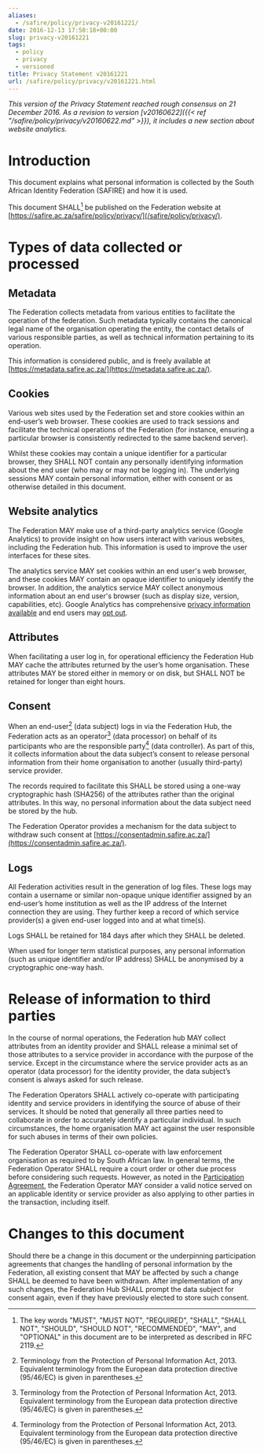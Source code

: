 ```yaml
---
aliases:
  - /safire/policy/privacy-v20161221/
date: 2016-12-13 17:50:18+00:00
slug: privacy-v20161221
tags:
  - policy
  - privacy
  - versioned
title: Privacy Statement v20161221
url: /safire/policy/privacy/v20161221.html
---
```


_This version of the Privacy Statement reached rough consensus on 21 December 2016. As a revision to version [v20160622]({{< ref "/safire/policy/privacy/v20160622.md" >}}), it includes a new section about website analytics._

# Introduction

This document explains what personal information is collected by the South African Identity Federation (SAFIRE) and how it is used.

This document SHALL[^RFC2119] be published on the Federation website at [https://safire.ac.za/safire/policy/privacy/](/safire/policy/privacy/).

# Types of data collected or processed

## Metadata

The Federation collects metadata from various entities to facilitate the operation of the federation. Such metadata typically contains the canonical legal name of the organisation operating the entity, the contact details of various responsible parties, as well as technical information pertaining to its operation.

This information is considered public, and is freely available at [https://metadata.safire.ac.za/](https://metadata.safire.ac.za/).

## Cookies

Various web sites used by the Federation set and store cookies within an end-user’s web browser. These cookies are used to track sessions and facilitate the technical operations of the Federation (for instance, ensuring a particular browser is consistently redirected to the same backend server).

Whilst these cookies may contain a unique identifier for a particular browser, they SHALL NOT contain any personally identifying information about the end user (who may or may not be logging in). The underlying sessions MAY contain personal information, either with consent or as otherwise detailed in this document.

## Website analytics

The Federation MAY make use of a third-party analytics service (Google Analytics) to provide insight on how users interact with various websites, including the Federation hub. This information is used to improve the user interfaces for these sites.

The analytics service MAY set cookies within an end user's web browser, and these cookies MAY contain an opaque identifier to uniquely identify the browser. In addition, the analytics service MAY collect anonymous information about an end user's browser (such as display size, version, capabilities, etc). Google Analytics has comprehensive [privacy information available](https://support.google.com/analytics/answer/6004245) and end users may [opt out](https://tools.google.com/dlpage/gaoptout).

## Attributes

When facilitating a user log in, for operational efficiency the Federation Hub MAY cache the attributes returned by the user’s home organisation. These attributes MAY be stored either in memory or on disk, but SHALL NOT be retained for longer than eight hours.

## Consent

When an end-user[^POPI] \(data subject) logs in via the Federation Hub, the Federation acts as an operator[^POPI] \(data processor) on behalf of its participants who are the responsible party[^POPI] \(data controller). As part of this, it collects information about the data subject’s consent to release personal information from their home organisation to another (usually third-party) service provider.

The records required to facilitate this SHALL be stored using a one-way cryptographic hash (SHA256) of the attributes rather than the original attributes. In this way, no personal information about the data subject need be stored by the hub.

The Federation Operator provides a mechanism for the data subject to withdraw such consent at [https://consentadmin.safire.ac.za/](https://consentadmin.safire.ac.za/).

## Logs

All Federation activities result in the generation of log files. These logs may contain a username or similar non-opaque unique identifier assigned by an end-user’s home institution as well as the IP address of the Internet connection they are using. They further keep a record of which service provider(s) a given end-user logged into and at what time(s).

Logs SHALL be retained for 184 days after which they SHALL be deleted.

When used for longer term statistical purposes, any personal information (such as unique identifier and/or IP address) SHALL be anonymised by a cryptographic one-way hash.

# Release of information to third parties

In the course of normal operations, the Federation hub MAY collect attributes from an identity provider and SHALL release a minimal set of those attributes to a service provider in accordance with the purpose of the service. Except in the circumstance where the service provider acts as an operator (data processor) for the identity provider, the data subject’s consent is always asked for such release.

The Federation Operators SHALL actively co-operate with participating identity and service providers in identifying the source of abuse of their services. It should be noted that generally all three parties need to collaborate in order to accurately identify a particular individual. In such circumstances, the home organisation MAY act against the user responsible for such abuses in terms of their own policies.

The Federation Operator SHALL co-operate with law enforcement organisation as required to by South African law. In general terms, the Federation Operator SHALL require a court order or other due process before considering such requests. However, as noted in the [Participation Agreement](/safire/policy/participation/), the Federation Operator MAY consider a valid notice served on an applicable identity or service provider as also applying to other parties in the transaction, including itself.

# Changes to this document

Should there be a change in this document or the underpinning participation agreements that changes the handling of personal information by the Federation, all existing consent that MAY be affected by such a change SHALL be deemed to have been withdrawn. After implementation of any such changes, the Federation Hub SHALL prompt the data subject for consent again, even if they have previously elected to store such consent.

[^RFC2119]: The key words "MUST", "MUST NOT", "REQUIRED", "SHALL", "SHALL NOT", "SHOULD", "SHOULD NOT", "RECOMMENDED", "MAY", and "OPTIONAL" in this document are to be interpreted as described in RFC 2119.

[^POPI]: Terminology from the Protection of Personal Information Act, 2013. Equivalent terminology from the European data protection directive (95/46/EC) is given in parentheses.

